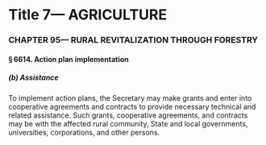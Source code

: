 
# Title 7— AGRICULTURE
### CHAPTER 95— RURAL REVITALIZATION THROUGH FORESTRY
#### § 6614. Action plan implementation
##### (b) Assistance

To implement action plans, the Secretary may make grants and enter into cooperative agreements and contracts to provide necessary technical and related assistance. Such grants, cooperative agreements, and contracts may be with the affected rural community, State and local governments, universities, corporations, and other persons.
